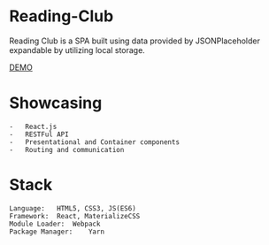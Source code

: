 # Reading-Club
Reading Club is a SPA built using data provided by JSONPlaceholder expandable by utilizing local storage.

[DEMO](https://obscure-dusk-12122.herokuapp.com//)

# Showcasing 

    -   React.js
    -   RESTFul API
    -   Presentational and Container components
    -   Routing and communication

# Stack

    Language:   HTML5, CSS3, JS(ES6)
    Framework:  React, MaterializeCSS
    Module Loader:  Webpack
    Package Manager:    Yarn

